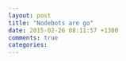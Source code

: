 ```yaml
---
layout: post
title: "Nodebots are go"
date: 2015-02-26 08:11:57 +1300
comments: true
categories: 
---
```

